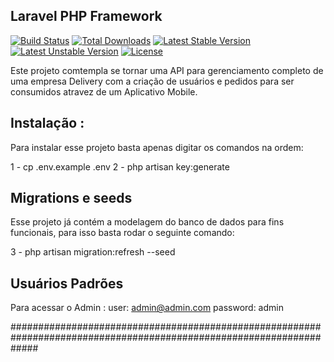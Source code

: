 ## Laravel PHP Framework

[![Build Status](https://travis-ci.org/laravel/framework.svg)](https://travis-ci.org/laravel/framework)
[![Total Downloads](https://poser.pugx.org/laravel/framework/d/total.svg)](https://packagist.org/packages/laravel/framework)
[![Latest Stable Version](https://poser.pugx.org/laravel/framework/v/stable.svg)](https://packagist.org/packages/laravel/framework)
[![Latest Unstable Version](https://poser.pugx.org/laravel/framework/v/unstable.svg)](https://packagist.org/packages/laravel/framework)
[![License](https://poser.pugx.org/laravel/framework/license.svg)](https://packagist.org/packages/laravel/framework)

Este projeto comtempla se tornar uma API para gerenciamento completo de uma empresa Delivery com a criação de usuários e pedidos para ser consumidos atravez de um
Aplicativo Mobile.

## Instalação :

Para instalar esse projeto basta apenas digitar os comandos na ordem:

1 - cp .env.example .env
2 - php artisan key:generate


## Migrations e seeds

Esse projeto já contém a modelagem do banco de dados para fins funcionais, para isso basta rodar o seguinte comando:

3 - php artisan migration:refresh --seed

## Usuários Padrões

Para acessar o Admin :
user: admin@admin.com
password: admin

#####################################################################################################################

